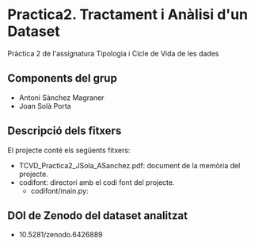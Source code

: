 # Practica2. Tractament i Anàlisi d'un Dataset
Pràctica 2 de l'assignatura Tipologia i Cicle de Vida de les dades

## Components del grup

* Antoni Sànchez Magraner
* Joan Solà Porta

## Descripció dels fitxers

El projecte conté els següents fitxers:

* TCVD_Practica2_JSola_ASanchez.pdf: document de la memòria del projecte.
* codifont: directori amb el codi font del projecte.
  * codifont/main.py: 

## DOI de Zenodo del dataset analitzat
* 10.5281/zenodo.6426889
